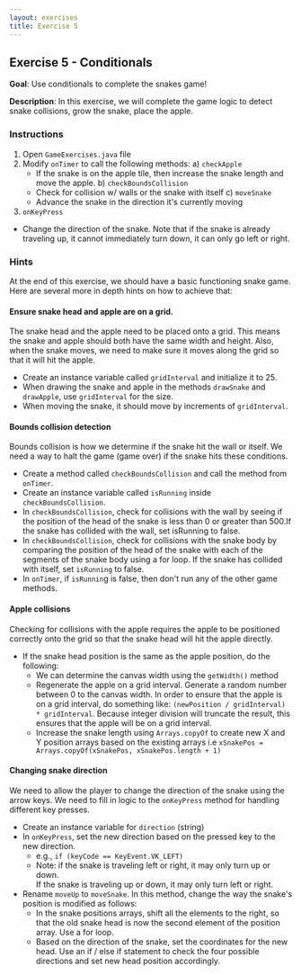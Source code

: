 ```yaml
---
layout: exercises
title: Exercise 5
---
```


## Exercise 5 - Conditionals

**Goal**: Use conditionals to complete the snakes game!

**Description**: In this exercise, we will complete the game logic to
detect snake collisions, grow the snake, place the apple.

### Instructions

1. Open `GameExercises.java` file
2. Modify `onTimer` to call the following methods:
  a) `checkApple`
    - If the snake is on the apple tile, then increase the snake length and move the apple.
  b) `checkBoundsCollision`
    - Check for collision w/ walls or the snake with itself
  c) `moveSnake`
    - Advance the snake in the direction it's currently moving
3. `onKeyPress`
  - Change the direction of the snake.  Note that if the snake is already 
    traveling up, it cannot immediately turn down, it can only go left or right.

### Hints

At the end of this exercise, we should have a basic functioning snake game. Here are
several more in depth hints on how to achieve that:

#### Ensure snake head and apple are on a grid.

The snake head and the apple need to be placed onto a grid. This means the snake and apple
should both have the same width and height. Also, when the snake moves, we need to
make sure it moves along the grid so that it will hit the apple.

- Create an instance variable called `gridInterval` and initialize it to 25.
- When drawing the snake and apple in the methods `drawSnake` and `drawApple`, use `gridInterval` for the size.
- When moving the snake, it should move by increments of `gridInterval`.
  
#### Bounds collision detection

Bounds collision is how we determine if the snake hit the wall or itself. We need a way
to halt the game (game over) if the snake hits these conditions.

- Create a method called `checkBoundsCollision` and call the method from `onTimer`.
- Create an instance variable called `isRunning` inside `checkBoundsCollision`.
- In `checkBoundsCollision`, check for collisions with the wall by seeing if the position of the head 
  of the snake is less than 0 or greater than 500.If the snake has collided with the wall, set isRunning to false.
- In `checkBoundsCollision`, check for collisions with the snake body by comparing the position of the 
  head of the snake with each of the segments of the snake body using a for loop. If the snake has collided 
  with itself, set `isRunning` to false.
- In `onTimer`, if `isRunnin`g is false, then don't run any of the other game methods.

#### Apple collisions

Checking for collisions with the apple requires the apple to be positioned correctly
onto the grid so that the snake head will hit the apple directly.

- If the snake head position is the same as the apple position, do the following:
  - We can determine the canvas width using the `getWidth()` method
  - Regenerate the apple on a grid interval. Generate a random number between 0 to the canvas width. 
    In order to ensure that the apple is on a grid interval, do something like: `(newPosition / gridInterval) * gridInterval`. 
    Because integer division will truncate the result, this ensures that the apple will be on a grid interval.
  - Increase the snake length using `Arrays.copyOf` to create new X and Y position arrays based on the existing arrays
    i.e `xSnakePos = Arrays.copyOf(xSnakePos, xSnakePos.length + 1)`

#### Changing snake direction

We need to allow the player to change the direction of the snake using the arrow keys. 
We need to fill in logic to the `onKeyPress` method for handling different key presses.

- Create an instance variable for `direction` (string)
- In `onKeyPress`, set the new direction based on the pressed key to the new direction.
    - e.g., `if (keyCode == KeyEvent.VK_LEFT)`
    - Note: if the snake is traveling left or right, it may only turn up or down.  
      If the snake is traveling up or down, it may only turn left or right.
- Rename `moveUp` to `moveSnake`.  In this method, change the way the snake's position is modified as follows:
  - In the snake positions arrays, shift all the elements to the right, so that the old snake head is 
    now the second element of the position array. Use a for loop.
  - Based on the direction of the snake, set the coordinates for the new head. 
    Use an if / else if statement to check the four possible directions and set new head position accordingly.